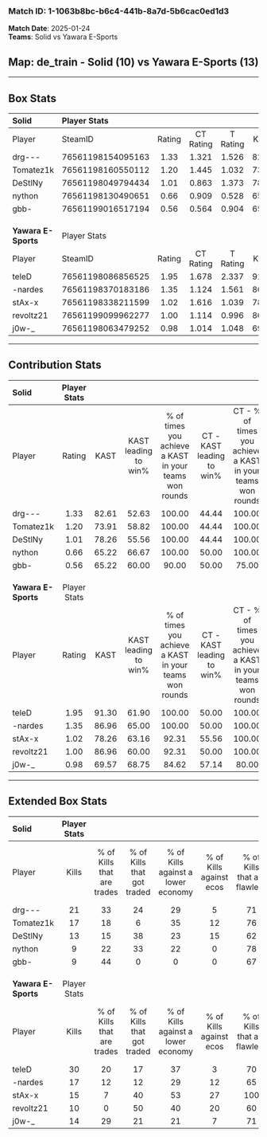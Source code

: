 ### Match ID: 1-1063b8bc-b6c4-441b-8a7d-5b6cac0ed1d3  
**Match Date**: 2025-01-24  
**Teams**: Solid vs Yawara E-Sports  

## **Map**: de_train - Solid (10) vs Yawara E-Sports (13)  
---  

## Box Stats  

| **Solid**           | Player Stats      |        |           |          |       |       |       |         |        |      |     |
| :- | :- | :-: | :-: | :-: | :-: | :-: | :-: | :-: | :-: | :-: | :-: |
| Player              | SteamID           | Rating | CT Rating | T Rating | KAST  |  ADR  | Kills | Assists | Deaths | K/D  | HS% |
| drg---              | 76561198154095163 |  1.33  |   1.321   |  1.526   | 82.61 | 83.8  |  21   |    5    |   18   | 1.17 | 61  |
| Tomatez1k           | 76561198160550112 |  1.20  |   1.445   |  1.032   | 73.91 | 75.4  |  17   |    5    |   13   | 1.31 | 47  |
| DeStlNy             | 76561198049794434 |  1.01  |   0.863   |  1.373   | 78.26 | 77.4  |  13   |    9    |   17   | 0.76 | 61  |
| nython              | 76561198130490651 |  0.66  |   0.909   |  0.528   | 65.22 | 55.2  |   9   |    5    |   18   | 0.50 | 22  |
| gbb-                | 76561199016517194 |  0.56  |   0.564   |  0.904   | 65.22 | 50.3  |   9   |    3    |   21   | 0.43 | 55  |
|                     |                   |        |           |          |       |       |       |         |        |      |     |
|                     |                   |        |           |          |       |       |       |         |        |      |     |
|                     |                   |        |           |          |       |       |       |         |        |      |     |
| **Yawara E-Sports** | Player Stats      |        |           |          |       |       |       |         |        |      |     |
| Player              | SteamID           | Rating | CT Rating | T Rating | KAST  |  ADR  | Kills | Assists | Deaths | K/D  | HS% |
| teleD               | 76561198086856525 |  1.95  |   1.678   |  2.337   | 91.30 | 114.4 |  30   |    6    |   13   | 2.31 | 50  |
| -nardes             | 76561198370183186 |  1.35  |   1.124   |  1.561   | 86.96 | 67.8  |  17   |    2    |   9    | 1.89 | 47  |
| stAx-x              | 76561198338211599 |  1.02  |   1.616   |  1.039   | 78.26 | 73.7  |  15   |    7    |   19   | 0.79 | 60  |
| revoltz21           | 76561199099962277 |  1.00  |   1.114   |  0.996   | 86.96 | 63.3  |  10   |    7    |   13   | 0.77 | 50  |
| j0w-_               | 76561198063479252 |  0.98  |   1.014   |  1.048   | 69.57 | 70.5  |  14   |    8    |   16   | 0.88 | 57  |
---  

## Contribution Stats  

| **Solid**           | Player Stats |       |                      |                                                        |                           |                                                             |                          |                                                            |
| :- | :-: | :-: | :-: | :-: | :-: | :-: | :-: | :-: |
| Player              |    Rating    | KAST  | KAST leading to win% | % of times you achieve a KAST in your teams won rounds | CT - KAST leading to win% | CT - % of times you achieve a KAST in your teams won rounds | T - KAST leading to win% | T - % of times you achieve a KAST in your teams won rounds |
| drg---              |     1.33     | 82.61 |        52.63         |                         100.00                         |           44.44           |                           100.00                            |          60.00           |                           100.00                           |
| Tomatez1k           |     1.20     | 73.91 |        58.82         |                         100.00                         |           44.44           |                           100.00                            |          75.00           |                           100.00                           |
| DeStlNy             |     1.01     | 78.26 |        55.56         |                         100.00                         |           44.44           |                           100.00                            |          66.67           |                           100.00                           |
| nython              |     0.66     | 65.22 |        66.67         |                         100.00                         |           50.00           |                           100.00                            |          85.71           |                           100.00                           |
| gbb-                |     0.56     | 65.22 |        60.00         |                         90.00                          |           50.00           |                            75.00                            |          66.67           |                           100.00                           |
|                     |              |       |                      |                                                        |                           |                                                             |                          |                                                            |
|                     |              |       |                      |                                                        |                           |                                                             |                          |                                                            |
|                     |              |       |                      |                                                        |                           |                                                             |                          |                                                            |
| **Yawara E-Sports** | Player Stats |       |                      |                                                        |                           |                                                             |                          |                                                            |
| Player              |    Rating    | KAST  | KAST leading to win% | % of times you achieve a KAST in your teams won rounds | CT - KAST leading to win% | CT - % of times you achieve a KAST in your teams won rounds | T - KAST leading to win% | T - % of times you achieve a KAST in your teams won rounds |
| teleD               |     1.95     | 91.30 |        61.90         |                         100.00                         |           50.00           |                           100.00                            |          72.73           |                           100.00                           |
| -nardes             |     1.35     | 86.96 |        65.00         |                         100.00                         |           50.00           |                           100.00                            |          80.00           |                           100.00                           |
| stAx-x              |     1.02     | 78.26 |        63.16         |                         92.31                          |           55.56           |                           100.00                            |          70.00           |                           87.50                            |
| revoltz21           |     1.00     | 86.96 |        60.00         |                         92.31                          |           50.00           |                           100.00                            |          70.00           |                           87.50                            |
| j0w-_               |     0.98     | 69.57 |        68.75         |                         84.62                          |           57.14           |                            80.00                            |          77.78           |                           87.50                            |
---  

## Extended Box Stats  

| **Solid**           | Player Stats |                            |                            |                                    |                         |                              |                                 |        |                             |                                     |                          |                               |                            |
| :- | :-: | :-: | :-: | :-: | :-: | :-: | :-: | :-: | :-: | :-: | :-: | :-: | :-: |
| Player              |    Kills     | % of Kills that are trades | % of Kills that got traded | % of Kills against a lower economy | % of Kills against ecos | % of Kills that are flawless | % of Kills that are close duels | Deaths | % of Deaths that get traded | % of Deaths against a lower economy | % of Deaths against ecos | % of Deaths that are flawless | % of Deaths that are close |
| drg---              |      21      |             33             |             24             |                 29                 |            5            |              71              |               10                |   18   |             22              |                 17                  |            6             |              61               |             6              |
| Tomatez1k           |      17      |             18             |             6              |                 35                 |           12            |              76              |                0                |   13   |             15              |                  8                  |            0             |              77               |             0              |
| DeStlNy             |      13      |             15             |             38             |                 23                 |           15            |              62              |                0                |   17   |             24              |                 12                  |            0             |              65               |             12             |
| nython              |      9       |             22             |             33             |                 22                 |            0            |              78              |                0                |   18   |             17              |                 11                  |            6             |              78               |             6              |
| gbb-                |      9       |             44             |             0              |                 0                  |            0            |              67              |                0                |   21   |             33              |                 19                  |            5             |              76               |             0              |
|                     |              |                            |                            |                                    |                         |                              |                                 |        |                             |                                     |                          |                               |                            |
|                     |              |                            |                            |                                    |                         |                              |                                 |        |                             |                                     |                          |                               |                            |
|                     |              |                            |                            |                                    |                         |                              |                                 |        |                             |                                     |                          |                               |                            |
| **Yawara E-Sports** | Player Stats |                            |                            |                                    |                         |                              |                                 |        |                             |                                     |                          |                               |                            |
| Player              |    Kills     | % of Kills that are trades | % of Kills that got traded | % of Kills against a lower economy | % of Kills against ecos | % of Kills that are flawless | % of Kills that are close duels | Deaths | % of Deaths that get traded | % of Deaths against a lower economy | % of Deaths against ecos | % of Deaths that are flawless | % of Deaths that are close |
| teleD               |      30      |             20             |             17             |                 37                 |            3            |              70              |                3                |   13   |             23              |                 23                  |            8             |              77               |             0              |
| -nardes             |      17      |             12             |             12             |                 29                 |           12            |              65              |               12                |   9    |              0              |                 22                  |            0             |              78               |             0              |
| stAx-x              |      15      |             7              |             40             |                 53                 |           27            |             100              |                0                |   19   |             42              |                 26                  |            5             |              68               |             0              |
| revoltz21           |      10      |             0              |             50             |                 40                 |           20            |              60              |                0                |   13   |             15              |                 31                  |            8             |              77               |             0              |
| j0w-_               |      14      |             29             |             21             |                 21                 |            7            |              71              |                7                |   16   |             13              |                 31                  |            6             |              63               |             13             |
